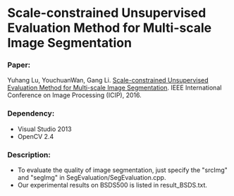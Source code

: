 # Scale-constrained Unsupervised Evaluation Method for Multi-scale Image Segmentation
### Paper: 
Yuhang Lu, YouchuanWan, Gang Li. [Scale-constrained Unsupervised Evaluation Method for Multi-scale Image Segmentation](https://cse.sc.edu/~yuhang/source/ICIP2016.pdf). IEEE International Conference on Image Processing (ICIP), 2016.

### Dependency:
- Visual Studio 2013
- OpenCV 2.4

### Description:
- To evaluate the quality of image segmentation, just specify the "srcImg" and "segImg" in SegEvaluation/SegEvaluation.cpp.
- Our experimental results on BSDS500 is listed in result_BSDS.txt.
